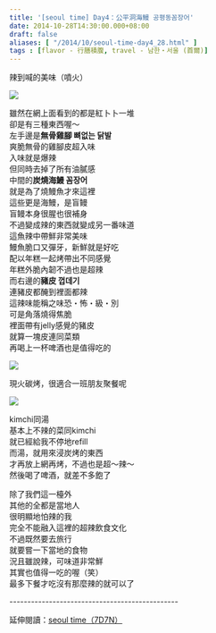 ```yaml
---
title: '[seoul time] Day4：公平洞海鰻 공평동꼼장어'
date: 2014-10-28T14:30:00.000+08:00
draft: false
aliases: [ "/2014/10/seoul-time-day4_28.html" ]
tags : [flavor - 行膳積腹, travel - 남한・서울 (首爾)]
---
```


辣到喊的美味（噴火）  

![](/images/seoul4c.jpg)

雖然在網上面看到的都是紅卜卜一堆  
卻是有三種東西喔～  
左手邊是**無骨雞腳 뼈없는 닭발**  
爽脆無骨的雞腳皮超入味  
入味就是爆辣  
但同時去掉了所有油膩感  
中間的**炭燒海鰻 꼼장어**  
就是為了燒鰻魚才來這裡  
這些更是海鰻，是盲鳗  
盲鳗本身很腥也很補身  
不過變成辣的東西就變成另一番味道  
這魚辣中帶鮮非常美味  
鰻魚脆口又彈牙，新鮮就是好吃  
配以年糕一起烤帶出不同感覺  
年糕外脆內韌不過也是超辣  
而右邊的**豬皮 껍데기**  
連豬皮都醃到裡面都辣  
這辣味能稱之味恐・怖・級・別  
可是角落燒得焦脆  
裡面帶有jelly感覺的豬皮  
就算一塊皮連同菜類  
再喝上一杯啤酒也是值得吃的  

![](/images/seoul4c1.jpg)

現火碳烤，很適合一班朋友聚餐呢  

![](/images/seoul4c2.jpg)

kimchi同湯  
基本上不辣的菜同kimchi  
就已經給我不停地refill  
而湯，就用來浸炭烤的東西  
才再放上網再烤，不過也是超～辣～  
然後喝了啤酒，就差不多飽了  
  
除了我們這一檯外  
其他的全都是當地人  
很明顯地怕辣的我  
完全不能融入這裡的超辣飲食文化  
不過既然要去旅行  
就要嘗一下當地的食物  
況且雖說辣，可味道非常鮮  
其實也值得一吃的喔（笑）  
最多下餐才吃沒有那麼辣的就可以了  
  
\-----------------------------------------------  
  
延伸閱讀：[seoul time（7D7N）](https://hidie.net/seoul7d7n/)
